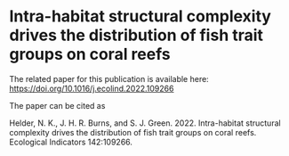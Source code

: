 # Intra-habitat structural complexity drives the distribution of fish trait groups on coral reefs

The related paper for this publication is available here: https://doi.org/10.1016/j.ecolind.2022.109266

The paper can be cited as 

Helder, N. K., J. H. R. Burns, and S. J. Green. 2022. Intra-habitat structural complexity drives the distribution of fish trait groups on coral reefs. Ecological Indicators 142:109266.


